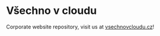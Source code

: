 # Všechno v cloudu

Corporate website repository, visit us at [vsechnovcloudu.cz](https://vsechnocloudu.cz)!
